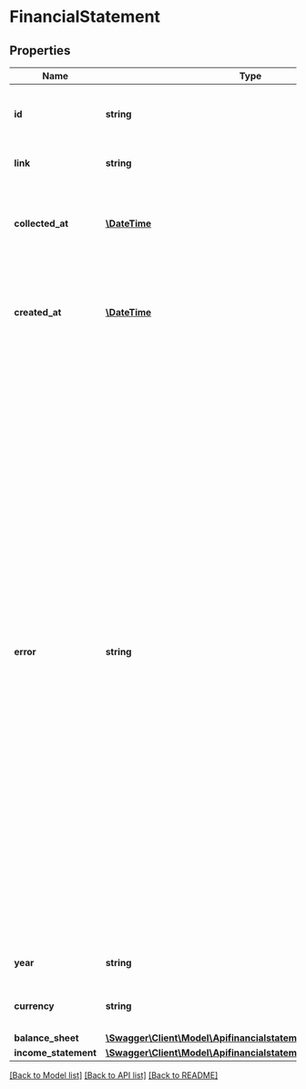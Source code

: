 # FinancialStatement

## Properties
Name | Type | Description | Notes
------------ | ------------- | ------------- | -------------
**id** | **string** | Belvo&#x27;s unique identifier for the current item. | 
**link** | **string** | The &#x60;link.id&#x60; the data belongs to. | 
**collected_at** | [**\DateTime**](\DateTime.md) | The ISO-8601 timestamp when the data point was collected. | 
**created_at** | [**\DateTime**](\DateTime.md) | The ISO-8601 timestamp of when the data point was created in Belvo&#x27;s database. | 
**error** | **string** | In cases where issues arise during the extraction of financial statements from the fiscal institution, the following error messages may be provided to explain the encountered issues:      - &#x60;Unable to validate if the user has an available financial statement for the specified year.&#x60;   - &#x60;No available financial statement found for the user for the specified year, preventing data extraction.&#x60;   - &#x60;Unable to verify if the user has *conceptos vigentes* for the specified year.&#x60;   - &#x60;The fiscal institution provided the financial statement in an unrecognized format.&#x60; | 
**year** | **string** | The year of the financial statement. | 
**currency** | **string** | The currency of the financial statement. | 
**balance_sheet** | [**\Swagger\Client\Model\ApifinancialstatementsBalanceSheet**](ApifinancialstatementsBalanceSheet.md) |  | 
**income_statement** | [**\Swagger\Client\Model\ApifinancialstatementsIncomeStatement**](ApifinancialstatementsIncomeStatement.md) |  | 

[[Back to Model list]](../../README.md#documentation-for-models) [[Back to API list]](../../README.md#documentation-for-api-endpoints) [[Back to README]](../../README.md)

